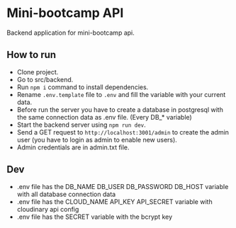# Mini-bootcamp API

Backend application for mini-bootcamp api.

## How to run

* Clone project.
* Go to src/backend.
* Run `npm i` command to install dependencies.
* Rename `.env.template` file to `.env` and fill the variable with your current data.
* Before run the server you have to create a database in postgresql with the same connection data as .env file. (Every DB_* variable)
* Start the backend server using `npm run dev`.
* Send a GET request to `http://localhost:3001/admin` to create the admin user (you have to login as admin to enable new users).
* Admin credentials are in admin.txt file.

## Dev

* .env file has the DB_NAME DB_USER DB_PASSWORD DB_HOST variable with all database connection data 
* .env file has the CLOUD_NAME API_KEY API_SECRET variable with cloudinary api config
* .env file has the SECRET variable with the bcrypt key
